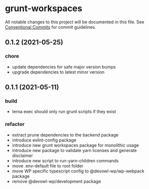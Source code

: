 # grunt-workspaces

All notable changes to this project will be documented in this file.
See [Conventional Commits](https://conventionalcommits.org) for commit guidelines.

## 0.1.2 (2021-05-25)


### chore

* update dependencies for safe major version bumps
* upgrade dependencies to latest minor version





## 0.1.1 (2021-05-11)


### build

* lerna exec should only run grunt scripts if they exist


### refactor

* extract prune dependencies to the backend package
* introduce eslint-config package
* introduce new grunt workspaces package for monolithic usage
* introduce new package to validate yarn licenses and generate disclaimer
* introduce new script to run-yarn-children commands
* move .env-default file to root folder
* move WP specific typescript config to @devowl-wp/wp-webpack package
* remove @devowl-wp/development package
